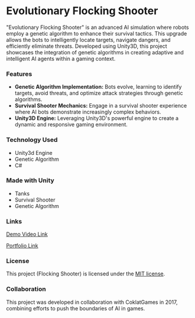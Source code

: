 # Evolutionary Flocking Shooter
"Evolutionary Flocking Shooter" is an advanced AI simulation where robots employ a genetic algorithm to enhance their survival tactics. This upgrade allows the bots to intelligently locate targets, navigate dangers, and efficiently eliminate threats. Developed using Unity3D, this project showcases the integration of genetic algorithms in creating adaptive and intelligent AI agents within a gaming context.

### Features
* __Genetic Algorithm Implementation:__ Bots evolve, learning to identify targets, avoid threats, and optimize attack strategies through genetic algorithms.
* __Survival Shooter Mechanics:__ Engage in a survival shooter experience where AI bots demonstrate increasingly complex behaviors.
* __Unity3D Engine:__ Leveraging Unity3D's powerful engine to create a dynamic and responsive gaming environment.


### Technology Used
 *  Unity3d Engine
 *  Genetic Algorithm
 *  C#
 
### Made with Unity
 *  Tanks
 *  Survival Shooter
 *  Genetic Algorithm
 
### Links
[Demo Video Link](http://www.youtube.com/watch?v=A9k6WBoY548 "Evolutionary Flocking Shooter")

[Portfolio Link](https://suhaibashraf.github.io/Portfolio/evolutionary-flocking-shooter)

### License
This project (Flocking Shooter) is licensed under the [MIT license](https://github.com/suhaibashraf/Evolutionary-Flocking-Shooter/blob/master/LICENSE.TXT).

### Collaboration
This project was developed in collaboration with CoklatGames in 2017, combining efforts to push the boundaries of AI in games.

